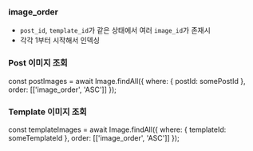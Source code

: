 ### image_order

-   `post_id`, `template_id`가 같은 상태에서 여러 `image_id`가 존재시
-   각각 1부터 시작해서 인덱싱

### Post 이미지 조회

const postImages = await Image.findAll({
where: { postId: somePostId },
order: [['image_order', 'ASC']]
});

### Template 이미지 조회

const templateImages = await Image.findAll({
where: { templateId: someTemplateId },
order: [['image_order', 'ASC']]
});
